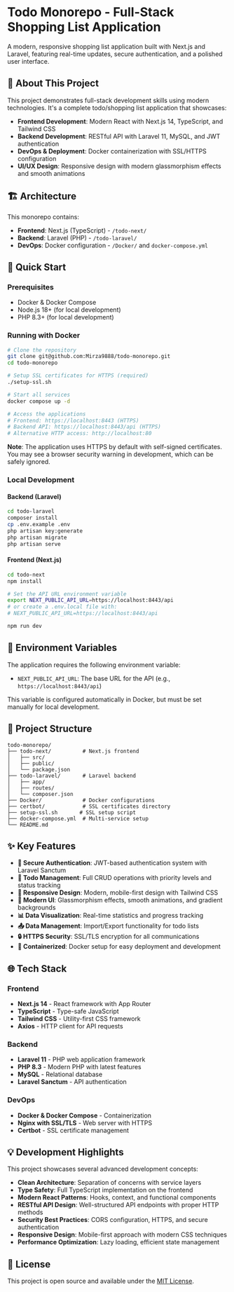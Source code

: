 # Todo Monorepo - Full-Stack Shopping List Application

A modern, responsive shopping list application built with Next.js and Laravel, featuring real-time updates, secure authentication, and a polished user interface.

## 🎯 About This Project

This project demonstrates full-stack development skills using modern technologies. It's a complete todo/shopping list application that showcases:

- **Frontend Development**: Modern React with Next.js 14, TypeScript, and Tailwind CSS
- **Backend Development**: RESTful API with Laravel 11, MySQL, and JWT authentication
- **DevOps & Deployment**: Docker containerization with SSL/HTTPS configuration
- **UI/UX Design**: Responsive design with modern glassmorphism effects and smooth animations

## 🏗️ Architecture

This monorepo contains:

- **Frontend**: Next.js (TypeScript) - `/todo-next/`
- **Backend**: Laravel (PHP) - `/todo-laravel/`
- **DevOps**: Docker configuration - `/Docker/` and `docker-compose.yml`

## 🚀 Quick Start

### Prerequisites
- Docker & Docker Compose
- Node.js 18+ (for local development)
- PHP 8.3+ (for local development)

### Running with Docker

```bash
# Clone the repository
git clone git@github.com:Mirza9888/todo-monorepo.git
cd todo-monorepo

# Setup SSL certificates for HTTPS (required)
./setup-ssl.sh

# Start all services
docker compose up -d

# Access the applications
# Frontend: https://localhost:8443 (HTTPS)
# Backend API: https://localhost:8443/api (HTTPS)
# Alternative HTTP access: http://localhost:80
```

**Note**: The application uses HTTPS by default with self-signed certificates. You may see a browser security warning in development, which can be safely ignored.

### Local Development

#### Backend (Laravel)
```bash
cd todo-laravel
composer install
cp .env.example .env
php artisan key:generate
php artisan migrate
php artisan serve
```

#### Frontend (Next.js)
```bash
cd todo-next
npm install

# Set the API URL environment variable
export NEXT_PUBLIC_API_URL=https://localhost:8443/api
# or create a .env.local file with:
# NEXT_PUBLIC_API_URL=https://localhost:8443/api

npm run dev
```

## 🔐 Environment Variables

The application requires the following environment variable:

- `NEXT_PUBLIC_API_URL`: The base URL for the API (e.g., `https://localhost:8443/api`)

This variable is configured automatically in Docker, but must be set manually for local development.

## 📁 Project Structure

```
todo-monorepo/
├── todo-next/          # Next.js frontend
│   ├── src/
│   ├── public/
│   └── package.json
├── todo-laravel/       # Laravel backend
│   ├── app/
│   ├── routes/
│   └── composer.json
├── Docker/             # Docker configurations
├── certbot/            # SSL certificates directory
├── setup-ssl.sh       # SSL setup script
├── docker-compose.yml  # Multi-service setup
└── README.md
```

## ✨ Key Features

- **🔐 Secure Authentication**: JWT-based authentication system with Laravel Sanctum
- **📝 Todo Management**: Full CRUD operations with priority levels and status tracking
- **📱 Responsive Design**: Modern, mobile-first design with Tailwind CSS
- **🎨 Modern UI**: Glassmorphism effects, smooth animations, and gradient backgrounds
- **📊 Data Visualization**: Real-time statistics and progress tracking
- **📤 Data Management**: Import/Export functionality for todo lists
- **🔒 HTTPS Security**: SSL/TLS encryption for all communications
- **🐳 Containerized**: Docker setup for easy deployment and development

## 🌐 Tech Stack

### Frontend
- **Next.js 14** - React framework with App Router
- **TypeScript** - Type-safe JavaScript
- **Tailwind CSS** - Utility-first CSS framework
- **Axios** - HTTP client for API requests

### Backend
- **Laravel 11** - PHP web application framework
- **PHP 8.3** - Modern PHP with latest features
- **MySQL** - Relational database
- **Laravel Sanctum** - API authentication

### DevOps
- **Docker & Docker Compose** - Containerization
- **Nginx with SSL/TLS** - Web server with HTTPS
- **Certbot** - SSL certificate management

## 💡 Development Highlights

This project showcases several advanced development concepts:

- **Clean Architecture**: Separation of concerns with service layers
- **Type Safety**: Full TypeScript implementation on the frontend
- **Modern React Patterns**: Hooks, context, and functional components
- **RESTful API Design**: Well-structured API endpoints with proper HTTP methods
- **Security Best Practices**: CORS configuration, HTTPS, and secure authentication
- **Responsive Design**: Mobile-first approach with modern CSS techniques
- **Performance Optimization**: Lazy loading, efficient state management

## 📝 License

This project is open source and available under the [MIT License](LICENSE). 